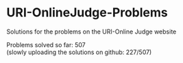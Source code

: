 # URI-OnlineJudge-Problems
Solutions for the problems on the URI-Online Judge website

Problems solved so far: 507  
(slowly uploading the solutions on github: 227/507)  